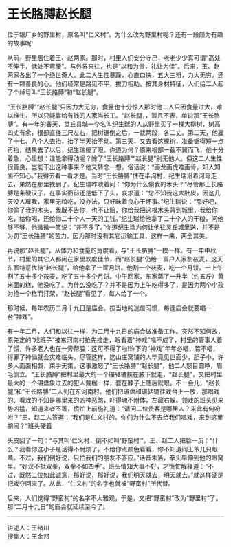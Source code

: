 # 王长胳膊赵长腿

位于银厂乡的野里村，原名叫“仁义村”。为什么改为野里村呢？还有一段颇为有趣的故事呢!

从前，野里居住着王、赵两家。那时，村里人们安分守己，老老少少真可谓“高处不伸手，低处不弯腰”。与外界来往，也是“以和为贵，礼让为佳”。后来，王、赵两家各出了一个绝世奇人。此二人生性暴躁，心直口快，五大三粗，力大无穷。还有一颗善良的心。他们经常是路见不平，拔刀相助。按其身材特征，人们给二人起了个绰号叫“王长胳膊”和“赵长腿”。

“王长胳膊”“赵长腿”只因力大无穷，食量也十分惊人那时他二人只因食量过大，难以维生，所以只能靠给有钱的人家当长工。“赵长腿，，暂且不表，单说那“王长胳膊”。有一年的春天，灵丘县城一个名叫纪生瑞的人从野里买了一棵大柳树，树高四丈有余，根部直径三尺左右，把树锯倒之后，一裁两段，各二丈。第二天，他雇了十七、八个人去抬，抬了半天抬不动。第三天，又去看这棵树，准备锯得短一点再抬，结果去了以后，纪生瑞傻了眼。你道为何？原来根部一截不翼而飞，他十分着急，心里想：谁能拿得动呢？除了“王长胳膊”“赵长腿”别无他人。但这二人生性很善良，岂能干出这种事来？他又转念一想，俗话说：“画龙画虎难画骨，知人知面不知心。”我得去看一看才是。当时“王长胳膊”住在半沟村，纪生瑞沿着河弯走去，果然在那里找到了。纪生瑞咋唬着问：“你为什么偷我的木头？”尽管那王长胳膊是条硬汉子，在事实面前还是低下了头，哀求道：“您不知我这大肚皮，因这几天没人雇我，家里无粮吃，没办法，只好昧着良心干坏事。”纪生瑞说：“那好吧，你偷了我的木头，我既不告你，也不让賠，你给我把这根木头背到城里，我给你吃，给你喝，还给你二十个人一天的工钱。”纪生瑞给他拿了二十个人的干粮，问他够不够，他微微一笑说：“差不多了。”你道纪生瑞为何让他往灵丘城里送，并不是为罚“王长胳膊”的苦力。因为那时没有其它运输工具，这样一来，两全其美。

再说那“赵长腿”，从体力和食量的角度看，与“王长胳膊”一模一样。有一年中秋节，村里的其它人都闲在家里欢度佳节，而“赵长腿”仍给一富户人家割莜麦，这天东家特意优待“赵长腿”，给他拿了一筐月饼。他割一个莜麦，吃一个月饼。一上午割了五十多个莜麦，吃了五十多个月饼。中午回家，东家蒸了一升半（约五斤）黄米面的糕，他没吃了。为什么没吃了？并不是因为上午吃得多了，是因为两个小孩为抢一个糕而打架，“赵长腿”看见了，每人给了一个。

那时候，每年农历二月十九日是庙会。按当地的迷信习惯，每逢庙会就要唱一台“神戏”。

有一年二月，人们和以往一样，为二月十九日的庙会做准备工作。突然不知何故，原先定的“戏班子”被东河南村抢先接走，眼看着“神戏”唱不成了，村里的管事人着了慌，许多老人也在一旁帮腔：这可不得了啦!许下的“神戏”年年必唱，若不唱，得罪了神仙就会灾难临头。尽管这样，这山庄窝铺的人毕竟见世面少，胆子小，许多人面面相觑，束手无策。这事激怒了“王长胳膊”“赵长腿”，他二人怒目圆睁，眉毛倒立。“王长胳膊”把村里最大的一个碾轱辘挟在腋下就走，“赵长腿”，又把村里最大的一个碾盘象过去的犯人戴枷一样，套在脖子上随后就眼。不一会儿，“赵长腿”和“王长胳膊”二人到在东河南村。他们把碾盘和碾轱辘往戏台上一放，那唱戏的、看戏的不知是哪里来的凶神恶煞，吓得魂不附体，左藏右躲。领戏的班头见来势凶猛，知道来者不善，慌忙上前施礼道：“请问二位贵客是哪里人？来此有何吩咐？”王、赵二人答道：“我们是仁义村的。你们为什么不去给我们唱戏，来到这里胡闹？”班头硬着

头皮回了一句：“与其叫‘仁义村，倒不如叫‘野蛮村’”。王、赵二人把脸一沉：“什么？我看你这小子是活得不耐烦了，不给你点颜色看看，你不知道阎王爷几只眼睛。不过，我们倒好说，只怕我们的朋友不答应。”话音未落，拳头早伸到他的眼窝里。“好汉不抵双拳，双拳不如四手”。班头情知大事不好，才慌忙解释道：“不过，既然二位如此诚意，那好说，那好说，我们明天就去，明天就去。”就这样硬是把戏夺回来了。从此，“仁义村”的名字也就被“野蛮村”所代替。

后来，人们觉得“野蛮村”的名字不太雅观，于是，又把“野蛮村”改为“野里村”了。那“二月十九日”的庙会就延续至今了。

---

讲述人：王绪川  
搜集人：王金邦
